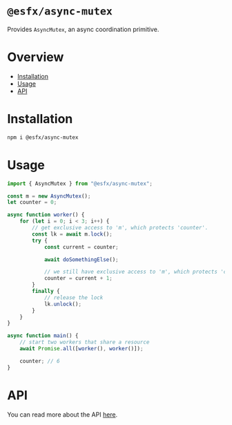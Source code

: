 # `@esfx/async-mutex`

Provides `AsyncMutex`, an async coordination primitive.

# Overview

* [Installation](#installation)
* [Usage](#usage)
* [API](#api)

# Installation

```sh
npm i @esfx/async-mutex
```

# Usage

```ts
import { AsyncMutex } from "@esfx/async-mutex";

const m = new AsyncMutex();
let counter = 0;

async function worker() {
    for (let i = 0; i < 3; i++) {
        // get exclusive access to 'm', which protects 'counter'.
        const lk = await m.lock();
        try {
            const current = counter;

            await doSomethingElse();

            // we still have exclusive access to 'm', which protects 'counter'.
            counter = current + 1;
        }
        finally {
            // release the lock
            lk.unlock();
        }
    }
}

async function main() {
    // start two workers that share a resource
    await Promise.all([worker(), worker()]);

    counter; // 6
}

```

# API

You can read more about the API [here](https://esfx.js.org/esfx/api/async-mutex.html).
